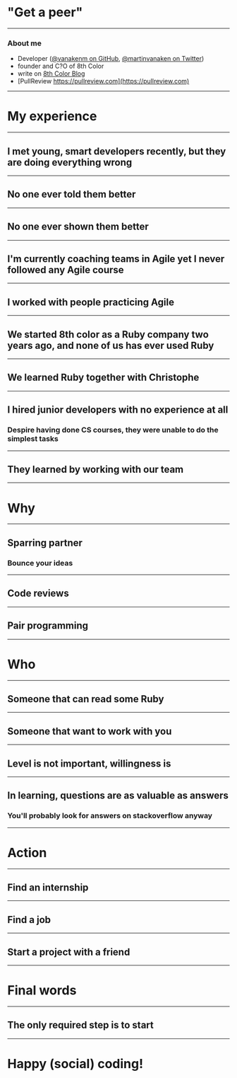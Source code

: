 # "Get a peer"

---

### About me

* Developer ([@vanakenm on GitHub](https://github.com/vanakenm), [@martinvanaken on Twitter](https://twitter.com/martinvanaken))
* founder and C?O of 8th Color
* write on [8th Color Blog](http://blog.8thcolor.com)
* [PullReview https://pullreview.com](https://pullreview.com)

---

# My experience

---


## I met young, smart developers recently, but they are doing everything wrong

---

## No one ever told them better

---

## No one ever shown them better

---

## I'm currently coaching teams in Agile yet I never followed any Agile course

---

## I worked with people practicing Agile

---

## We started 8th color as a Ruby company two years ago, and none of us has ever used Ruby

---

## We learned Ruby together with Christophe

---

## I hired junior developers with no experience at all

### Despire having done CS courses, they were unable to do the simplest tasks

---

## They learned by working with our team

---

# Why

---

## Sparring partner
 
### Bounce your ideas

---

## Code reviews

---

## Pair programming

---

# Who

---

## Someone that can read some Ruby

---

## Someone that want to work with you

---

## Level is not important, willingness is

---

## In learning, questions are as valuable as answers

### You'll probably look for answers on stackoverflow anyway

---

# Action

---

## Find an internship

---

## Find a job

---

## Start a project with a friend

---

# Final words

---

## The only required step is to start

---

# Happy (social) coding!